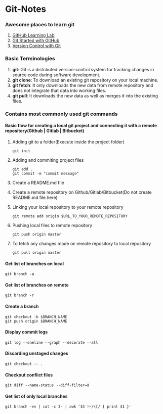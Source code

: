 # Git-Notes

### Awesome places to learn git

1. [GitHub Learning Lab](https://lab.github.com/)
2. [Git Started with GitHub](https://www.udemy.com/course/git-started-with-github/)
3. [Version Control with Git](https://www.udacity.com/course/version-control-with-git--ud123)

### Basic Terminologies

1. **git**: Git is a distributed version-control system for tracking changes in source code during software development.
2. **git clone**: To download an existing git repository on your local machine.
3. **git fetch**: It only downloads the new data from remote repository and does not integrate that data into working files.
4. **git pull**: It downloads the new data as well as merges it into the existing files.

### Contains most commonly used git commands

#### Basic flow for creating a local git project and connecting it with a remote repository(Github | Gitlab | Bitbucket)

1. Adding git to a folder(Execute inside the project folder)

   ```git init```

2. Adding and commiting project files 

   ```git add .```<br />
   ```git commit -m "commit message"```

3. Create a README.md file

4. Create a remote repository on Github/Gitlab/Bitbucket(Do not create README.md file here)

5. Linking your local repository to your remote repository

   ```git remote add origin $URL_TO_YOUR_REMOTE_REPOSITORY```

6. Pushing local files to remote repository
  
   ```git push origin master```

7. To fetch any changes made on remote repository to local repository

   ```git pull origin master```


#### Get list of branches on local

```git branch -a```

#### Get list of branches on remote

```git branch -r```

#### Create a branch

```git checkout -b $BRANCH_NAME```<br />
```git push origin $BRANCH_NAME```

#### Display commit logs

```git log --oneline --graph --decorate --all```

#### Discarding unstaged changes

```git checkout -- .```

#### Checkout conflict files

```git diff --name-status --diff-filter=U```

#### Get list of only local branches

```git branch -vv | cut -c 3- | awk '$3 !~/\[/ { print $1 }'```


